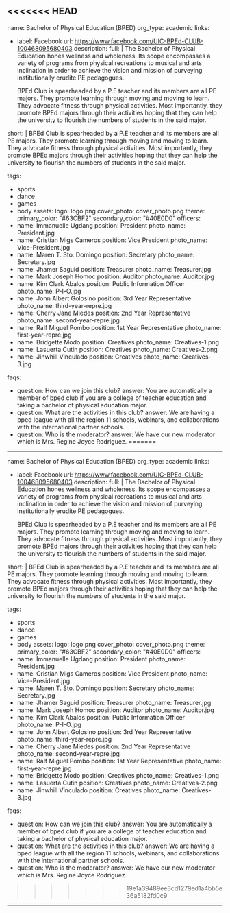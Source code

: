 <<<<<<< HEAD
---
name: Bachelor of Physical Education (BPED)
org_type: academic
links:
  - label: Facebook
    url: https://www.facebook.com/UIC-BPEd-CLUB-100468095680403
description:
  full: |
    The Bachelor of Physical Education hones wellness and wholeness. Its scope encompasses a variety of programs from physical recreations to musical and arts inclination in order to achieve the vision and mission of  purveying institutionally erudite PE pedagogues.


    BPEd Club is spearheaded by a P.E teacher and its members are all PE majors. They promote learning through moving and moving to learn. They advocate fitness  through physical activities. Most importantly, they promote BPEd majors through their activities hoping that they can help the university to flourish the numbers of students in the said major.


  short: |
    BPEd Club is spearheaded by a P.E teacher and its members are all PE majors. They promote learning through moving and moving to learn. They advocate fitness  through physical activities. Most importantly, they promote BPEd majors through their activities hoping that they can help the university to flourish the numbers of students in the said major.

tags:
  - sports
  - dance
  - games
  - body
assets:
  logo: logo.png
  cover_photo: cover_photo.png
theme:
  primary_color: "#63CBF2"
  secondary_color: "#40E0D0"
officers:
  - name: Immanuelle Ugdang
    position: President
    photo_name: President.jpg
  - name: Cristian Migs Cameros
    position: Vice President
    photo_name: Vice-President.jpg
  - name: Maren T. Sto. Domingo
    position: Secretary
    photo_name: Secretary.jpg
  - name: Jhamer Saguid
    position: Treasurer
    photo_name: Treasurer.jpg
  - name: Mark Joseph Homoc
    position: Auditor
    photo_name: Auditor.jpg
  - name: Kim Clark Abalos
    position: Public Information Officer
    photo_name: P-I-O.jpg
  - name: John Albert Golosino
    position: 3rd Year Representative
    photo_name: third-year-repre.jpg
  - name: Cherry Jane Miedes
    position: 2nd Year Representative
    photo_name: second-year-repre.jpg
  - name: Ralf Miguel Pombo
    position: 1st Year Representative
    photo_name: first-year-repre.jpg
  - name: Bridgette Modo
    position: Creatives
    photo_name: Creatives-1.png
  - name: Lasuerta Cutin
    position: Creatives
    photo_name: Creatives-2.png
  - name: Jinwhill Vinculado
    position: Creatives
    photo_name: Creatives-3.jpg

faqs:
  - question: How can we join this club?
    answer: You are automatically a member of bped club if you are a college of teacher education and taking a bachelor of physical education major.
  - question: What are the activities in this club?
    answer: We are having a bped league with all the region 11 schools, webinars, and collaborations with the international partner schools.
  - question: Who is the moderator?
    answer: We have our new moderator which is Mrs. Regine Joyce Rodriguez.
=======
---
name: Bachelor of Physical Education (BPED)
org_type: academic
links:
  - label: Facebook
    url: https://www.facebook.com/UIC-BPEd-CLUB-100468095680403
description:
  full: |
    The Bachelor of Physical Education hones wellness and wholeness. Its scope encompasses a variety of programs from physical recreations to musical and arts inclination in order to achieve the vision and mission of  purveying institutionally erudite PE pedagogues.


    BPEd Club is spearheaded by a P.E teacher and its members are all PE majors. They promote learning through moving and moving to learn. They advocate fitness  through physical activities. Most importantly, they promote BPEd majors through their activities hoping that they can help the university to flourish the numbers of students in the said major.


  short: |
    BPEd Club is spearheaded by a P.E teacher and its members are all PE majors. They promote learning through moving and moving to learn. They advocate fitness  through physical activities. Most importantly, they promote BPEd majors through their activities hoping that they can help the university to flourish the numbers of students in the said major.

tags:
  - sports
  - dance
  - games
  - body
assets:
  logo: logo.png
  cover_photo: cover_photo.png
theme:
  primary_color: "#63CBF2"
  secondary_color: "#40E0D0"
officers:
  - name: Immanuelle Ugdang
    position: President
    photo_name: President.jpg
  - name: Cristian Migs Cameros
    position: Vice President
    photo_name: Vice-President.jpg
  - name: Maren T. Sto. Domingo
    position: Secretary
    photo_name: Secretary.jpg
  - name: Jhamer Saguid
    position: Treasurer
    photo_name: Treasurer.jpg
  - name: Mark Joseph Homoc
    position: Auditor
    photo_name: Auditor.jpg
  - name: Kim Clark Abalos
    position: Public Information Officer
    photo_name: P-I-O.jpg
  - name: John Albert Golosino
    position: 3rd Year Representative
    photo_name: third-year-repre.jpg
  - name: Cherry Jane Miedes
    position: 2nd Year Representative
    photo_name: second-year-repre.jpg
  - name: Ralf Miguel Pombo
    position: 1st Year Representative
    photo_name: first-year-repre.jpg
  - name: Bridgette Modo
    position: Creatives
    photo_name: Creatives-1.png
  - name: Lasuerta Cutin
    position: Creatives
    photo_name: Creatives-2.png
  - name: Jinwhill Vinculado
    position: Creatives
    photo_name: Creatives-3.jpg

faqs:
  - question: How can we join this club?
    answer: You are automatically a member of bped club if you are a college of teacher education and taking a bachelor of physical education major.
  - question: What are the activities in this club?
    answer: We are having a bped league with all the region 11 schools, webinars, and collaborations with the international partner schools.
  - question: Who is the moderator?
    answer: We have our new moderator which is Mrs. Regine Joyce Rodriguez.
>>>>>>> 19e1a39489ee3cd1279ed1a4bb5e36a5182fd0c9
---